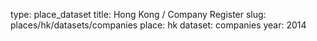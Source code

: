type: place_dataset
title: Hong Kong / Company Register
slug: places/hk/datasets/companies
place: hk
dataset: companies
year: 2014
